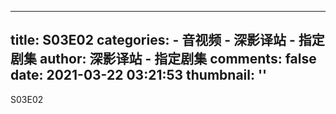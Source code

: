 
---
title: S03E02
categories: 
    - 音视频
    - 深影译站 - 指定剧集
author: 深影译站 - 指定剧集
comments: false
date: 2021-03-22 03:21:53
thumbnail: ''
---

<div>   
S03E02  
</div>
            